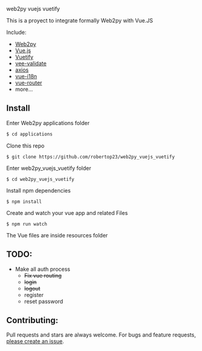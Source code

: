 web2py vuejs vuetify

This is a proyect to integrate formally Web2py with Vue.JS

Include:
  - [Web2py](http://web2py.com)
  - [Vue.js](https://vuejs.org)
  - [Vuetify](https://vuetifyjs.com)
  - [vee-validate](https://github.com/baianat/vee-validate)
  - [axios](https://github.com/axios/axios)
  - [vue-i18n](https://github.com/kazupon/vue-i18n)
  - [vue-router](https://router.vuejs.org)
  - more...

## Install

Enter Web2py applications folder
```sh
$ cd applications
```
Clone this repo
```
$ git clone https://github.com/robertop23/web2py_vuejs_vuetify
```
Enter web2py_vuejs_vuetify folder
```
$ cd web2py_vuejs_vuetify
```
Install npm dependencies
```
$ npm install
```
Create and watch your vue app and related Files
```
$ npm run watch
```

The Vue files are inside resources folder

## TODO:

  - Make all auth process
    - <strike>Fix vue routing</strike>
    - <strike>login</strike>
    - <strike>logout</strike>
    - register
    - reset password

## Contributing:

Pull requests and stars are always welcome. For bugs and feature requests, [please create an issue](https://github.com/robertop23/web2py_vuejs_vuetify/issues/new).
